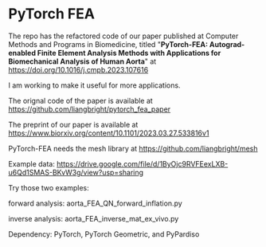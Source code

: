 # PyTorch FEA

The repo has the refactored code of our paper published at Computer Methods and Programs in Biomedicine, titled "**PyTorch-FEA: Autograd-enabled Finite Element Analysis Methods with Applications for Biomechanical Analysis of Human Aorta**" at https://doi.org/10.1016/j.cmpb.2023.107616

I am working to make it useful for more applications.

The orignal code of the paper is available at https://github.com/liangbright/pytorch_fea_paper

The preprint of our paper is available at https://www.biorxiv.org/content/10.1101/2023.03.27.533816v1

PyTorch-FEA needs the mesh library at https://github.com/liangbright/mesh

Example data: https://drive.google.com/file/d/1ByOjc9RVFEexLXB-u6Qd1SMAS-BKvW3g/view?usp=sharing

Try those two examples:

forward analysis: aorta_FEA_QN_forward_inflation.py

inverse analysis: aorta_FEA_inverse_mat_ex_vivo.py

Dependency: PyTorch, PyTorch Geometric, and PyPardiso
